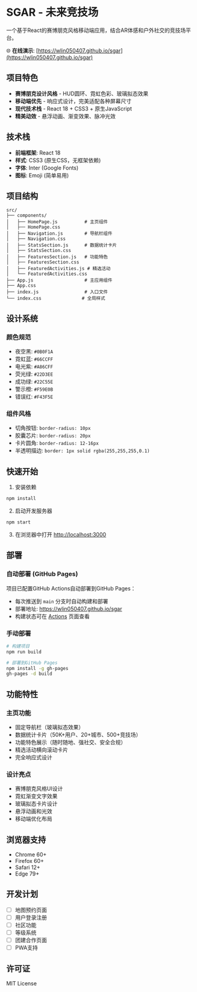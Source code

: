 # SGAR - 未来竞技场

一个基于React的赛博朋克风格移动端应用，结合AR体感和户外社交的竞技场平台。

🌐 **在线演示**: [https://wlin050407.github.io/sgar](https://wlin050407.github.io/sgar)

## 项目特色

- **赛博朋克设计风格** - HUD圆环、霓虹色彩、玻璃拟态效果
- **移动端优先** - 响应式设计，完美适配各种屏幕尺寸
- **现代技术栈** - React 18 + CSS3 + 原生JavaScript
- **精美动效** - 悬浮动画、渐变效果、脉冲光效

## 技术栈

- **前端框架**: React 18
- **样式**: CSS3 (原生CSS，无框架依赖)
- **字体**: Inter (Google Fonts)
- **图标**: Emoji (简单易用)

## 项目结构

```
src/
├── components/
│   ├── HomePage.js          # 主页组件
│   ├── HomePage.css
│   ├── Navigation.js        # 导航栏组件
│   ├── Navigation.css
│   ├── StatsSection.js      # 数据统计卡片
│   ├── StatsSection.css
│   ├── FeaturesSection.js   # 功能特色
│   ├── FeaturesSection.css
│   ├── FeaturedActivities.js # 精选活动
│   └── FeaturedActivities.css
├── App.js                   # 主应用组件
├── App.css
├── index.js                 # 入口文件
└── index.css               # 全局样式
```

## 设计系统

### 颜色规范
- 夜空黑: `#0B0F1A`
- 霓虹蓝: `#66CCFF`
- 电光紫: `#A86CFF`
- 荧光绿: `#22D3EE`
- 成功绿: `#22C55E`
- 警示橙: `#F59E0B`
- 错误红: `#F43F5E`

### 组件风格
- 切角按钮: `border-radius: 10px`
- 胶囊芯片: `border-radius: 20px`
- 卡片圆角: `border-radius: 12-16px`
- 半透明描边: `border: 1px solid rgba(255,255,255,0.1)`

## 快速开始

1. 安装依赖
```bash
npm install
```

2. 启动开发服务器
```bash
npm start
```

3. 在浏览器中打开 [http://localhost:3000](http://localhost:3000)

## 部署

### 自动部署 (GitHub Pages)
项目已配置GitHub Actions自动部署到GitHub Pages：

- 每次推送到 `main` 分支时自动构建和部署
- 部署地址: https://wlin050407.github.io/sgar
- 构建状态可在 [Actions](https://github.com/wlin050407/sgar/actions) 页面查看

### 手动部署
```bash
# 构建项目
npm run build

# 部署到GitHub Pages
npm install -g gh-pages
gh-pages -d build
```

## 功能特性

### 主页功能
- 固定导航栏（玻璃拟态效果）
- 数据统计卡片（50K+用户、20+城市、500+竞技场）
- 功能特色展示（随时随地、强社交、安全合规）
- 精选活动横向滚动卡片
- 完全响应式设计

### 设计亮点
- 赛博朋克风格UI设计
- 霓虹渐变文字效果
- 玻璃拟态卡片设计
- 悬浮动画和光效
- 移动端优化布局

## 浏览器支持

- Chrome 60+
- Firefox 60+
- Safari 12+
- Edge 79+

## 开发计划

- [ ] 地图预约页面
- [ ] 用户登录注册
- [ ] 社区功能
- [ ] 等级系统
- [ ] 团建合作页面
- [ ] PWA支持

## 许可证

MIT License
